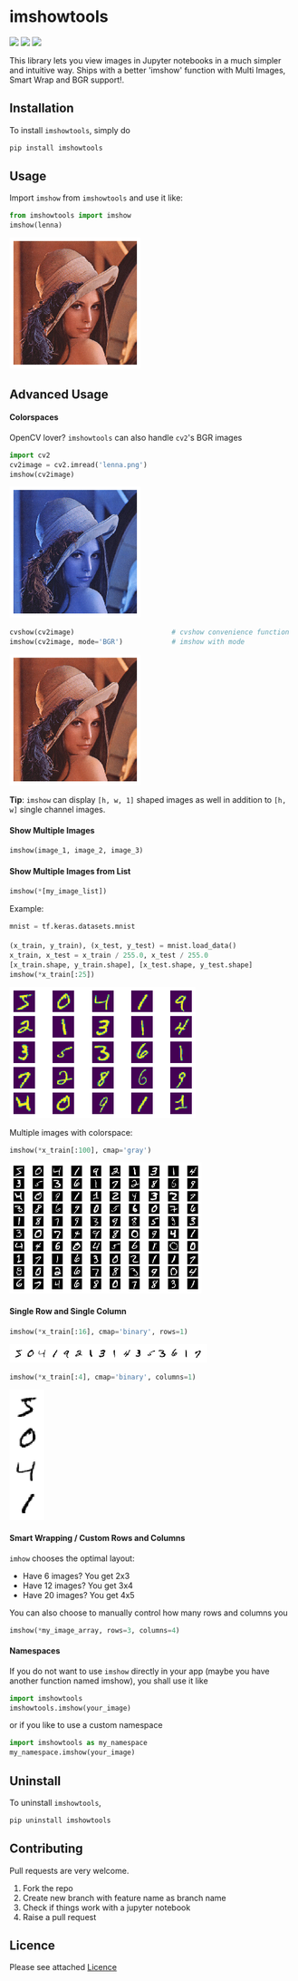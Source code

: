 # imshowtools

![](https://img.shields.io/pypi/v/imshowtools)
![](https://img.shields.io/pypi/wheel/imshowtools)
![](https://img.shields.io/pypi/l/imshowtools)

This library lets you view images in Jupyter notebooks in a much simpler and intuitive way. Ships with a better 'imshow' function with Multi Images, Smart Wrap and BGR support!.

## Installation

To install `imshowtools`, simply do

```py
pip install imshowtools
```

## Usage

Import `imshow` from `imshowtools` and use it like:
 
```py
from imshowtools import imshow
imshow(lenna)
```

![lenna](example/lenna_rgb.png)

## Advanced Usage

#### Colorspaces

OpenCV lover? `imshowtools` can also handle `cv2`'s BGR images

```py
import cv2
cv2image = cv2.imread('lenna.png')
imshow(cv2image)
```
![lenna](example/lenna_bgr.png)

```py
cvshow(cv2image)                        # cvshow convenience function
imshow(cv2image, mode='BGR')            # imshow with mode
```
![lenna](example/lenna_rgb.png)

**Tip**: `imshow` can display `[h, w, 1]` shaped images as well 
in addition to `[h, w]` single channel images. 

#### Show Multiple Images
```py
imshow(image_1, image_2, image_3)
```

#### Show Multiple Images from List

```py
imshow(*[my_image_list])
```

Example:

```py
mnist = tf.keras.datasets.mnist

(x_train, y_train), (x_test, y_test) = mnist.load_data()
x_train, x_test = x_train / 255.0, x_test / 255.0
[x_train.shape, y_train.shape], [x_test.shape, y_test.shape]
imshow(*x_train[:25])
```

![mnist-25](example/mnist_25.png)

Multiple images with colorspace:

```py
imshow(*x_train[:100], cmap='gray')
```

![mnist-100](example/mnist_100.png)

#### Single Row and Single Column

```py
imshow(*x_train[:16], cmap='binary', rows=1)
```
![mnist-row](example/mnist_row.png)

```py
imshow(*x_train[:4], cmap='binary', columns=1)
```
![mnist-column](example/mnist_column.png)

#### Smart Wrapping / Custom Rows and Columns

`imhow` chooses the optimal layout:

* Have 6 images? You get 2x3
* Have 12 images? You get 3x4
* Have 20 images? You get 4x5

You can also choose to manually control how many rows and columns you
```py
imshow(*my_image_array, rows=3, columns=4)
```

#### Namespaces
If you do not want to use `imshow` directly in your app (maybe you have another function named imshow), you shall use it like

```py
import imshowtools
imshowtools.imshow(your_image)
```

or if you like to use a custom namespace
```py
import imshowtools as my_namespace
my_namespace.imshow(your_image)
```

## Uninstall

To uninstall `imshowtools`,

```py
pip uninstall imshowtools
```

## Contributing

Pull requests are very welcome.

1. Fork the repo
1. Create new branch with feature name as branch name
1. Check if things work with a jupyter notebook
1. Raise a pull request

## Licence

Please see attached [Licence](LICENCE)